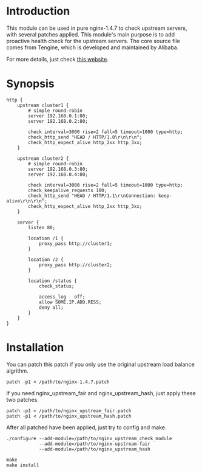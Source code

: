 Introduction
===========================

This module can be used in pure nginx-1.4.7 to check upstream servers, with several patches applied.
This module's main purpose is to add proactive health check for the upstream servers.
The core source file comes from Tengine, which is developed and maintained by Alibaba.

For more details, just check [this website](http://tengine.taobao.org/document/http_upstream_check.html).

Synopsis
===========================
```
http {
    upstream cluster1 {
        # simple round-robin
        server 192.168.0.1:80;
        server 192.168.0.2:80;

        check interval=3000 rise=2 fall=5 timeout=1000 type=http;
        check_http_send "HEAD / HTTP/1.0\r\n\r\n";
        check_http_expect_alive http_2xx http_3xx;
    }

    upstream cluster2 {
        # simple round-robin
        server 192.168.0.3:80;
        server 192.168.0.4:80;

        check interval=3000 rise=2 fall=5 timeout=1000 type=http;
        check_keepalive_requests 100;
        check_http_send "HEAD / HTTP/1.1\r\nConnection: keep-alive\r\n\r\n";
        check_http_expect_alive http_2xx http_3xx;
    }

    server {
        listen 80;

        location /1 {
            proxy_pass http://cluster1;
        }

        location /2 {
            proxy_pass http://cluster2;
        }

        location /status {
            check_status;

            access_log   off;
            allow SOME.IP.ADD.RESS;
            deny all;
        }
    }
}
```

Installation
===========================

You can patch this patch if you only use the original upstream load balance algrithm.

```
patch -p1 < /path/to/nginx-1.4.7.patch
```

If you need nginx_upstream_fair and nginx_upstream_hash, just apply these two patches.

```
patch -p1 < /path/to/nginx_upstream_fair.patch
patch -p1 < /path/to/nginx_upstream_hash.patch
```

After all patched have been applied, just try to config and make.
```
./configure --add-module=/path/to/nginx_upstream_check_module
            --add-module=/path/to/nginx-upstream-fair
            --add-module=/path/to/nginx_upstream_hash
            
make
make install
```
